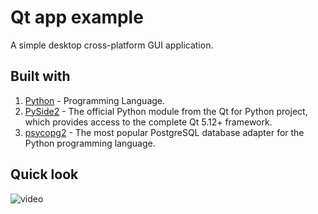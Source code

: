 # Qt app example
A simple desktop cross-platform GUI application.


## Built with
1. [Python](https://www.python.org/) - Programming Language.
2. [PySide2](https://pypi.org/project/PySide2/) - The official Python module from the Qt for Python project, which provides access to the complete Qt 5.12+ framework.
3. [psycopg2](https://pypi.org/project/psycopg2/) - The most popular PostgreSQL database adapter for the Python programming language.

## Quick look
![video](https://user-images.githubusercontent.com/37489786/114264383-e519c380-99ea-11eb-826a-9d4671622f40.gif)

